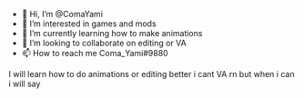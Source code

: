 - 👋 Hi, I’m @ComaYami
- 👀 I’m interested in games and mods
- 🌱 I’m currently learning how to make animations
- 💞️ I’m looking to collaborate on editing or VA
- 📫 How to reach me Coma_Yami#9880

I will learn how to do animations or editing better
 i cant VA rn but when i can i will say

<!---
ComaYami/ComaYami is a ✨ special ✨ repository because its `README.md` (this file) appears on your GitHub profile.
You can click the Preview link to take a look at your changes.
--->
